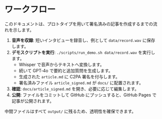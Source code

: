 # ワークフロー

このドキュメントは、プロトタイプを用いて署名済みの記事を作成するまでの流れを示します。

1. **音声を収録**: 短いインタビューを録音し、例として `data/record.wav` に保存します。
2. **デモスクリプトを実行**: `./scripts/run_demo.sh data/record.wav` を実行します。
   - Whisper で音声からテキストへ変換します。
   - 続いて GPT‑4o で要約と追加質問を生成します。
   - 生成された `article.md` に C2PA 署名を付与します。
   - 署名済みファイル `article_signed.md` が `docs/` に配置されます。
3. **確認**: `docs/article_signed.md` を開き、必要に応じて編集します。
4. **公開**: ファイルをコミットして GitHub にプッシュすると、GitHub Pages で記事が公開されます。

中間ファイルはすべて `output/` に残るため、透明性を確保できます。

